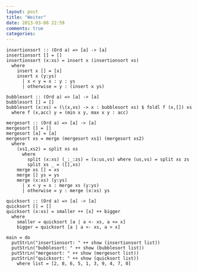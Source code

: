 ```yaml
---
layout: post
title: "Weiter"
date: 2013-03-08 22:59
comments: true
categories: 
---
```

    insertionsort :: (Ord a) => [a] -> [a]
    insertionsort [] = []
    insertionsort (x:xs) = insert x (insertionsort xs)
      where  
        insert x [] = [x]
        insert x (y:ys)
          | x < y = x : y : ys
          | otherwise = y : (insert x ys)

    bubblesort :: (Ord a) => [a] -> [a]
    bubblesort [] = []
    bubblesort (x:xs) = (\(x,xs) -> x : bubblesort xs) $ foldl f (x,[]) xs
      where f (x,acc) y = (min x y, max x y : acc)

    mergesort :: (Ord a) => [a] -> [a]
    mergesort [] = []
    mergesort [a] = [a]
    mergesort xs = merge (mergesort xs1) (mergesort xs2)
      where
        (xs1,xs2) = split xs xs
          where
            split (x:xs) (_:_:zs) = (x:us,vs) where (us,vs) = split xs zs
            split xs _ = ([],xs)
        merge xs [] = xs
        merge [] ys = ys
        merge (x:xs) (y:ys)
          | x < y = x : merge xs (y:ys)
          | otherwise = y : merge (x:xs) ys

    quicksort :: (Ord a) => [a] -> [a]
    quicksort [] = []
    quicksort (x:xs) = smaller ++ [x] ++ bigger
      where
        smaller = quicksort [a | a <- xs, a <= x]
        bigger = quicksort [a | a <- xs, a > x]

    main = do
      putStrLn("insertionsort: " ++ show (insertionsort list))
      putStrLn("bubblesort: " ++ show (bubblesort list))
      putStrLn("mergesort: " ++ show (mergesort list))
      putStrLn("quicksort: " ++ show (quicksort list))
        where list = [2, 8, 6, 5, 1, 3, 9, 4, 7, 0]
